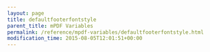 ```yaml
---
layout: page
title: defaultfooterfontstyle
parent_title: mPDF Variables
permalink: /reference/mpdf-variables/defaultfooterfontstyle.html
modification_time: 2015-08-05T12:01:51+00:00
---
```





